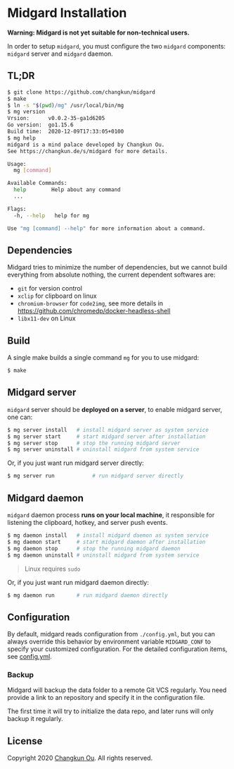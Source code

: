 # Midgard Installation

**Warning: Midgard is not yet suitable for non-technical users.**

In order to setup `midgard`, you must configure the two `midgard` components:
`midgard` server and `midgard` daemon.

## TL;DR

```sh
$ git clone https://github.com/changkun/midgard
$ make
$ ln -s "$(pwd)/mg" /usr/local/bin/mg
$ mg version
Vrsion:      v0.0.2-35-ga1d6205
Go version:  go1.15.6
Build time:  2020-12-09T17:33:05+0100
$ mg help
midgard is a mind palace developed by Changkun Ou.
See https://changkun.de/s/midgard for more details.

Usage:
  mg [command]

Available Commands:
  help        Help about any command
  ...

Flags:
  -h, --help   help for mg

Use "mg [command] --help" for more information about a command.
```

## Dependencies

Midgard tries to minimize the number of dependencies, but we cannot build
everything from absolute nothing, the current dependent softwares are:

- `git` for version control
- `xclip` for clipboard on linux
- `chromium-browser` for `code2img`, see more details in https://github.com/chromedp/docker-headless-shell
- `libx11-dev` on Linux

## Build

A single make builds a single command `mg` for you to use midgard:

```sh
$ make
```

## Midgard server

`midgard` server should be **deployed on a server**, to enable midgard
server, one can:

```sh
$ mg server install   # install midgard server as system service
$ mg server start     # start midgard server after installation
$ mg server stop      # stop the running midgard server
$ mg server uninstall # uninstall midgard from system service
```

Or, if you just want run midgard server directly:

```sh
$ mg server run            # run midgard server directly
```

## Midgard daemon

`midgard` daemon process **runs on your local machine**, it responsible for
listening the clipboard, hotkey, and server push events.

```sh
$ mg daemon install   # install midgard daemon as system service
$ mg daemon start     # start midgard daemon after installation
$ mg daemon stop      # stop the running midgard daemon
$ mg daemon uninstall # uninstall midgard from system service
```

> Linux requires `sudo`

Or, if you just want run midgard daemon directly:

```sh
$ mg daemon run       # run midgard daemon directly
```

## Configuration

By default, midgard reads configuration from `./config.yml`, but
you can always override this behavior by environment variable `MIDGARD_CONF`
to specify your customized configuration. For the detailed configuration
items, see [config.yml](./config.yml).


### Backup

Midgard will backup the data folder to a remote Git VCS regularly.
You need provide a link to an repository and specify it in the configuration file.

The first time it will try to initialize the data repo, and later runs will only backup it regularly.

## License

Copyright 2020 [Changkun Ou](https://changkun.de). All rights reserved.